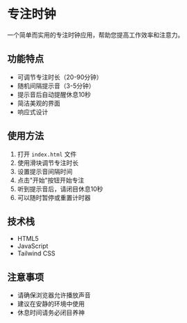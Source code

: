 # 专注时钟

一个简单而实用的专注时钟应用，帮助您提高工作效率和注意力。

## 功能特点

- 可调节专注时长（20-90分钟）
- 随机间隔提示音（3-5分钟）
- 提示音后自动提醒休息10秒
- 简洁美观的界面
- 响应式设计

## 使用方法

1. 打开 `index.html` 文件
2. 使用滑块调节专注时长
3. 设置提示音间隔时间
4. 点击"开始"按钮开始专注
5. 听到提示音后，请闭目休息10秒
6. 可以随时暂停或重置计时器

## 技术栈

- HTML5
- JavaScript
- Tailwind CSS

## 注意事项

- 请确保浏览器允许播放声音
- 建议在安静的环境中使用
- 休息时间请务必闭目养神 
